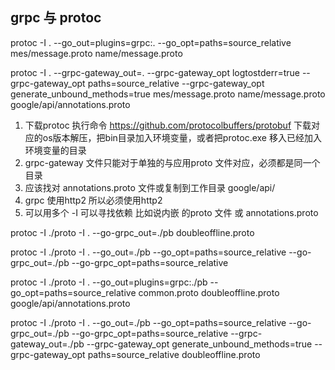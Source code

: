 ## grpc 与 protoc

protoc -I . --go_out=plugins=grpc:. --go_opt=paths=source_relative mes/message.proto name/message.proto

protoc -I . --grpc-gateway_out=. --grpc-gateway_opt logtostderr=true --grpc-gateway_opt paths=source_relative --grpc-gateway_opt generate_unbound_methods=true mes/message.proto name/message.proto  google/api/annotations.proto

1. 下载protoc 执行命令 https://github.com/protocolbuffers/protobuf 下载对应的os版本解压，把bin目录加入环境变量，或者把protoc.exe 移入已经加入环境变量的目录
2. grpc-gateway 文件只能对于单独的与应用proto 文件对应，必须都是同一个目录
3. 应该找对 annotations.proto 文件或复制到工作目录 google/api/
4. grpc 使用http2 所以必须使用http2
5. 可以用多个 -I 可以寻找依赖 比如说内嵌 的proto 文件 或 annotations.proto


protoc -I ./proto -I .  --go-grpc_out=./pb   doubleoffline.proto


protoc -I ./proto -I . --go_out=./pb --go_opt=paths=source_relative  --go-grpc_out=./pb --go-grpc_opt=paths=source_relative 

protoc -I ./proto -I .   --go_out=plugins=grpc:./pb  --go_opt=paths=source_relative  common.proto doubleoffline.proto google/api/annotations.proto

protoc -I ./proto -I . --go_out=./pb --go_opt=paths=source_relative  --go-grpc_out=./pb --go-grpc_opt=paths=source_relative --grpc-gateway_out=./pb  --grpc-gateway_opt generate_unbound_methods=true --grpc-gateway_opt paths=source_relative  doubleoffline.proto